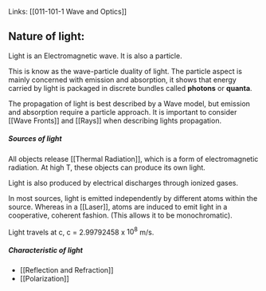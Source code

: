 Links: [[011-101-1 Wave and Optics]]
## Nature of light:


Light is an Electromagnetic wave. It is also a particle.

This is know as the wave-particle duality of light. The particle aspect is mainly concerned with emission and absorption, it shows that energy carried by light is packaged in discrete bundles called __photons__ or __quanta__. 

The propagation of light is best described by a Wave model, but emission and absorption require a particle approach. It is important to consider [[Wave Fronts]]  and [[Rays]] when describing lights propagation.

##### Sources of light
All objects release [[Thermal Radiation]], which is a form of electromagnetic radiation. At high T, these objects can produce its own light.

Light is also produced by electrical discharges through ionized gases.

In most sources, light is emitted independently by different atoms within the source. Whereas in a [[Laser]], atoms are induced to emit light in a cooperative, coherent fashion. (This allows it to be monochromatic).

Light travels at c, c = 2.99792458 x $10^{8}$ m/s.

##### Characteristic of light
- [[Reflection and Refraction]]
- [[Polarization]] 


